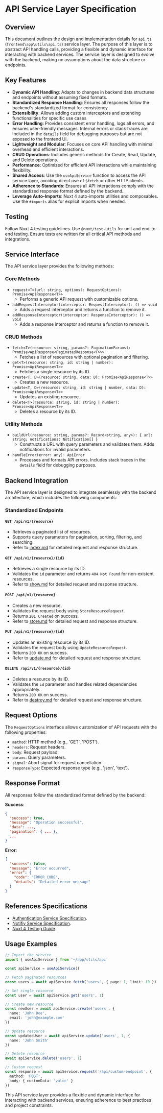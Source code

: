 # API Service Layer Specification

## Overview

This document outlines the design and implementation details for `api.ts` (`frontend\app\utils\api.ts`) service layer. The purpose of this layer is to abstract API handling calls, providing a flexible and dynamic interface for interacting with backend services. The service layer is designed to evolve with the backend, making no assumptions about the data structure or endpoints.

## Key Features

- **Dynamic API Handling**: Adapts to changes in backend data structures and endpoints without assuming fixed formats.
- **Standardized Response Handling**: Ensures all responses follow the backend's standardized format for consistency.
- **Extensibility**: Allows adding custom interceptors and extending functionalities for specific use cases.
- **Error Handling**: Provides consistent error handling, logs all errors, and ensures user-friendly messages. Internal errors or stack traces are included in the `details` field for debugging purposes but are not exposed to the frontend UI.
- **Lightweight and Modular**: Focuses on core API handling with minimal overhead and efficient interactions.
- **CRUD Operations**: Includes generic methods for Create, Read, Update, and Delete operations.
- **Performance**: Optimized for efficient API interactions while maintaining flexibility.
- **Shared Access**: Use the `useApiService` function to access the API service layer, avoiding direct use of `$fetch` or other HTTP clients.
- **Adherence to Standards**: Ensures all API interactions comply with the standardized response format defined by the backend.
- **Leverage Auto-Imports**: Nuxt 4 auto-imports utilities and composables. Use the `#imports` alias for explicit imports when needed.

## Testing

Follow Nuxt 4 testing guidelines. Use `@nuxt/test-utils` for unit and end-to-end testing. Ensure tests are written for all critical API methods and integrations.

## Service Interface

The API service layer provides the following methods:

### Core Methods

- `request<T>(url: string, options?: RequestOptions): Promise<ApiResponse<T>>`
  - Performs a generic API request with customizable options.
- `addRequestInterceptor(interceptor: RequestInterceptor): () => void`
  - Adds a request interceptor and returns a function to remove it.
- `addResponseInterceptor(interceptor: ResponseInterceptor): () => void`
  - Adds a response interceptor and returns a function to remove it.

### CRUD Methods

- `fetch<T>(resource: string, params?: PaginationParams): Promise<ApiResponse<PaginatedResponse<T>>>`
  - Fetches a list of resources with optional pagination and filtering.
- `get<T>(resource: string, id: string | number): Promise<ApiResponse<T>>`
  - Fetches a single resource by its ID.
- `create<T, D>(resource: string, data: D): Promise<ApiResponse<T>>`
  - Creates a new resource.
- `update<T, D>(resource: string, id: string | number, data: D): Promise<ApiResponse<T>>`
  - Updates an existing resource.
- `delete<T>(resource: string, id: string | number): Promise<ApiResponse<T>>`
  - Deletes a resource by its ID.

### Utility Methods

- `buildUrl(resource: string, params?: Record<string, any>): { url: string; notifications: Notification[] }`
  - Constructs a URL with query parameters and validates them. Adds notifications for invalid parameters.
- `handleError(error: any): ApiError`
  - Processes and formats API errors. Includes stack traces in the `details` field for debugging purposes.

## Backend Integration

The API service layer is designed to integrate seamlessly with the backend architecture, which includes the following components:

### Standardized Endpoints

#### `GET /api/v1/{resource}`

- Retrieves a paginated list of resources.
- Supports query parameters for pagination, sorting, filtering, and searching.
- Refer to [index.md](design/api/index.md) for detailed request and response structure.

#### `GET /api/v1/{resource}/{id}`

- Retrieves a single resource by its ID.
- Validates the `id` parameter and returns `404 Not Found` for non-existent resources.
- Refer to [show.md](design/api/show.md) for detailed request and response structure.

#### `POST /api/v1/{resource}`

- Creates a new resource.
- Validates the request body using `StoreResourceRequest`.
- Returns `201 Created` on success.
- Refer to [store.md](design/api/store.md) for detailed request and response structure.

#### `PUT /api/v1/{resource}/{id}`

- Updates an existing resource by its ID.
- Validates the request body using `UpdateResourceRequest`.
- Returns `200 OK` on success.
- Refer to [update.md](design/api/update.md) for detailed request and response structure.

#### `DELETE /api/v1/{resource}/{id}`

- Deletes a resource by its ID.
- Validates the `id` parameter and handles related dependencies appropriately.
- Returns `200 OK` on success.
- Refer to [destroy.md](design/api/destroy.md) for detailed request and response structure.

## Request Options

The `RequestOptions` interface allows customization of API requests with the following properties:

- `method`: HTTP method (e.g., 'GET', 'POST').
- `headers`: Request headers.
- `body`: Request payload.
- `params`: Query parameters.
- `signal`: Abort signal for request cancellation.
- `responseType`: Expected response type (e.g., 'json', 'text').

## Response Format

All responses follow the standardized format defined by the backend:

**Success**:

```json
{
  "success": true,
  "message": "Operation successful",
  "data": ...,
  "pagination": { ... },
  ...
}
```

**Error**:

```json
{
  "success": false,
  "message": "Error occurred",
  "error": {
    "code": "ERROR_CODE",
    "details": "Detailed error message"
  }
}
```

## References Specifications

- [Authentication Service Specification](design/app/services/Auth.md).
- [Notifiy Service Specification](design/app/services/Notify.md).
- [Nuxt 4 Testing Guide](https://nuxt.com/docs/4.x/getting-started/testing).

## Usage Examples

```typescript
// Import the service
import { useApiService } from '~/app/utils/api'

const apiService = useApiService()

// Fetch paginated resources
const users = await apiService.fetch('users', { page: 1, limit: 10 })

// Get single resource
const user = await apiService.get('users', 1)

// Create new resource
const newUser = await apiService.create('users', {
  name: 'John Doe',
  email: 'john@example.com'
})

// Update resource
const updatedUser = await apiService.update('users', 1, {
  name: 'John Smith'
})

// Delete resource
await apiService.delete('users', 1)

// Custom request
const response = await apiService.request('/api/custom-endpoint', {
  method: 'POST',
  body: { customData: 'value' }
})
```

This API service layer provides a flexible and dynamic interface for interacting with backend services, ensuring adherence to best practices and project constraints.
